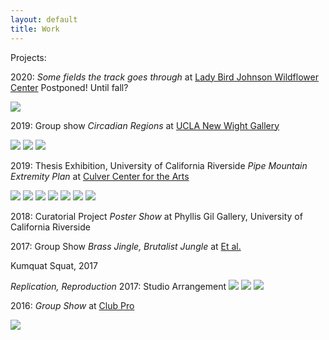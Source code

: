 ```yaml
---
layout: default
title: Work
---
```



Projects:

2020: *Some fields the track goes through* at [Lady Bird Johnson Wildflower Center](https://www.wildflower.org/) Postponed! Until fall?



![](/Images/lamp1.jpg)






2019: Group show *Circadian Regions* at [UCLA New Wight Gallery](https://www.art.ucla.edu/gallery/2019-2020/2019ThemeExh.html)


![](/Images/eitheror-1.jpg)
![](/Images/eitheror-2.jpg)
![](/Images/eitheror-3.jpg)






2019: Thesis Exhibition, University of California Riverside *Pipe Mountain Extremity Plan* at [Culver Center for the Arts](https://ucrarts.ucr.edu/Exhibition/mfa%202019)



![](/Images/Thesis8.jpg)
![](/Images/Thesis-5.jpg)
![](/Images/Thesis-4.jpg)
![](/Images/Thesis-2-2.jpg)
![](/Images/Thesis-16.jpg)
![](/Images/Thesis-18.jpg)
![](/Images/Thesis_crop.jpg)






2018: Curatorial Project *Poster Show* at Phyllis Gil Gallery, University of California Riverside







2017: Group Show *Brass Jingle, Brutalist Jungle* at [Et al.](https://etaletc.com/brass-jingle-brutalist-jungle)


Kumquat Squat, 2017






*Replication, Reproduction*
2017: Studio Arrangement
![](/Images/mh-3.jpg)
![](/Images/mhinstall.jpg)
![](/Images/mh-1-5.jpg)






2016: *Group Show* at [Club Pro](http://www.clubpro.la/hannah-boone-aria-dean-merideth-hillbrand)

![](/Images/mh-2.jpg)
